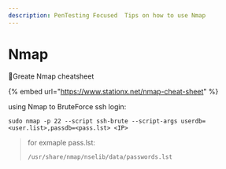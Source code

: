 ```yaml
---
description: PenTesting Focused  Tips on how to use Nmap
---
```


# Nmap

📃Greate Nmap cheatsheet

{% embed url="https://www.stationx.net/nmap-cheat-sheet" %}

using Nmap to BruteForce ssh login:

```
sudo nmap -p 22 --script ssh-brute --script-args userdb=<user.list>,passdb=<pass.lst> <IP>
```

> for exmaple pass.lst:
>
> ```
> /usr/share/nmap/nselib/data/passwords.lst
> ```

